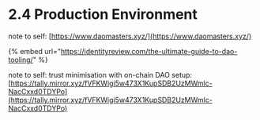 # 2.4 Production Environment

note to self: [https://www.daomasters.xyz/](https://www.daomasters.xyz/)

{% embed url="https://identityreview.com/the-ultimate-guide-to-dao-tooling/" %}

note to self: trust minimisation with on-chain DAO setup: [https://tally.mirror.xyz/fVFKWigi5w473X1KupSDB2UzMWmlc-NacCxxd0TDYPo](https://tally.mirror.xyz/fVFKWigi5w473X1KupSDB2UzMWmlc-NacCxxd0TDYPo)
